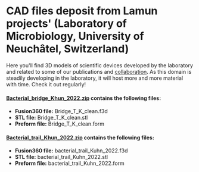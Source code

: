 # CAD files deposit from Lamun projects' (Laboratory of Microbiology, University of Neuchâtel, Switzerland)

Here you'll find 3D models of scientific devices developed by the laboratory and related to some of our publications and [collaboration](https://github.com/Bacterial-Fungal-Interactions-SFA). As this domain is steadily developing in the laboratory, it will host more and more material with time. Check it out regularly! 



#### [Bacterial_bridge_Khun_2022.zip](Bacterial_bridge_Kuhn_2022.zip) contains the following files:

- **Fusion360 file:** Bridge_T_K_clean.f3d
- **STL file:** Bridge_T_K_clean.stl
- **Preform file:** Bridge_T_K_clean.form

#### [Bacterial_trail_Khun_2022.zip](bacterial_trail_Kuhn_2022.zip) contains the following files:

- **Fusion360 file:** bacterial_trail_Kuhn_2022.f3d
- **STL file:** bacterial_trail_Kuhn_2022.stl
- **Preform file:** bacterial_trail_Kuhn_2022.form


